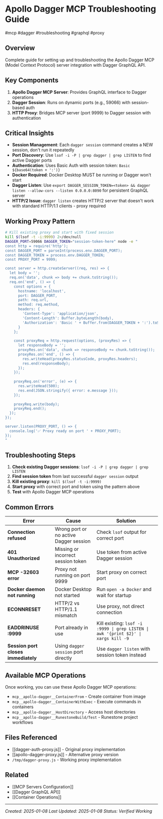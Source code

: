 # Apollo Dagger MCP Troubleshooting Guide

#mcp #dagger #troubleshooting #graphql #proxy

## Overview

Complete guide for setting up and troubleshooting the Apollo Dagger MCP (Model Context Protocol) server integration with Dagger GraphQL API.

## Key Components

1. **Apollo Dagger MCP Server**: Provides GraphQL interface to Dagger operations
2. **Dagger Session**: Runs on dynamic ports (e.g., 59066) with session-based auth
3. **HTTP Proxy**: Bridges MCP server (port 9999) to Dagger session with authentication

## Critical Insights

- **Session Management**: Each `dagger session` command creates a NEW session, don't run it repeatedly
- **Port Discovery**: Use `lsof -i -P | grep dagger | grep LISTEN` to find active Dagger ports
- **Authentication**: Uses Basic Auth with session token: `Basic ${base64(token + ':')}`
- **Docker Required**: Docker Desktop MUST be running or Dagger won't start
- **Dagger Listen**: Use `export DAGGER_SESSION_TOKEN=<token> && dagger listen --allow-cors --listen 0.0.0.0:8090` for persistent GraphQL server
- **HTTP/2 Issue**: `dagger listen` creates HTTP/2 server that doesn't work with standard HTTP/1.1 clients - proxy required

## Working Proxy Pattern

```bash
# Kill existing proxy and start with fixed session
kill $(lsof -t -i:9999) 2>/dev/null
DAGGER_PORT=59066 DAGGER_TOKEN="session-token-here" node -e "
const http = require('http');
const DAGGER_PORT = parseInt(process.env.DAGGER_PORT);
const DAGGER_TOKEN = process.env.DAGGER_TOKEN;
const PROXY_PORT = 9999;

const server = http.createServer((req, res) => {
  let body = '';
  req.on('data', chunk => body += chunk.toString());
  req.on('end', () => {
    const options = {
      hostname: 'localhost',
      port: DAGGER_PORT,
      path: req.url,
      method: req.method,
      headers: {
        'Content-Type': 'application/json',
        'Content-Length': Buffer.byteLength(body),
        'Authorization': 'Basic ' + Buffer.from(DAGGER_TOKEN + ':').toString('base64')
      }
    };
    
    const proxyReq = http.request(options, (proxyRes) => {
      let responseBody = '';
      proxyRes.on('data', chunk => responseBody += chunk.toString());
      proxyRes.on('end', () => {
        res.writeHead(proxyRes.statusCode, proxyRes.headers);
        res.end(responseBody);
      });
    });
    
    proxyReq.on('error', (e) => {
      res.writeHead(500);
      res.end(JSON.stringify({ error: e.message }));
    });
    
    proxyReq.write(body);
    proxyReq.end();
  });
});

server.listen(PROXY_PORT, () => {
  console.log('✅ Proxy ready on port ' + PROXY_PORT);
});
"
```

## Troubleshooting Steps

1. **Check existing Dagger sessions**: `lsof -i -P | grep dagger | grep LISTEN`
2. **Find session token** from last successful `dagger session` output
3. **Kill existing proxy**: `kill $(lsof -t -i:9999)`
4. **Start proxy** with correct port and token using the pattern above
5. **Test** with Apollo Dagger MCP operations

## Common Errors

| Error | Cause | Solution |
|-------|--------|----------|
| **Connection refused** | Wrong port or no active Dagger session | Check `lsof` output for correct port |
| **401 Unauthorized** | Missing or incorrect session token | Use token from active Dagger session |
| **MCP -32603 error** | Proxy not running on port 9999 | Start proxy on correct port |
| **Docker daemon not running** | Docker Desktop not started | Run `open -a Docker` and wait for startup |
| **ECONNRESET** | HTTP/2 vs HTTP/1.1 mismatch | Use proxy, not direct connection |
| **EADDRINUSE :9999** | Port already in use | Kill existing: `lsof -i :9999 \| grep LISTEN \| awk '{print $2}' \| xargs kill -9` |
| **Session port closes immediately** | Using `dagger session` port directly | Use `dagger listen` with session token instead |

## Available MCP Operations

Once working, you can use these Apollo Dagger MCP operations:

- `mcp__apollo-dagger__ContainerFrom` - Create container from image
- `mcp__apollo-dagger__ContainerWithExec` - Execute commands in containers
- `mcp__apollo-dagger__HostDirectory` - Access host directories
- `mcp__apollo-dagger__RunestoneBuild/Test` - Runestone project workflows

## Files Referenced

- [[dagger-auth-proxy.js]] - Original proxy implementation
- [[apollo-dagger-proxy.js]] - Alternative proxy version
- `/tmp/dagger-proxy.js` - Working proxy implementation

## Related

- [[MCP Servers Configuration]]
- [[Dagger GraphQL API]]
- [[Container Operations]]

---
*Created: 2025-01-08*
*Last Updated: 2025-01-08*
*Status: Verified Working*